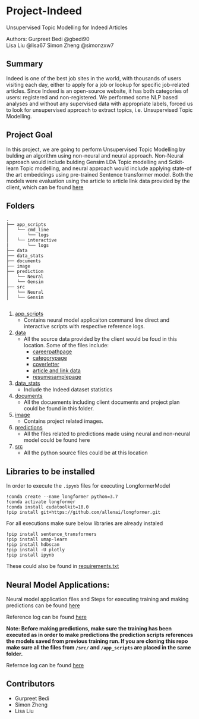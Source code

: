 # Project-Indeed

Unsupervised Topic Modelling for Indeed Articles

Authors:
Gurpreet Bedi @gbedi90  
Lisa Liu @lisa67 
Simon Zheng @simonzxw7

## Summary

Indeed is one of the best job sites in the world, with thousands of users visiting each day, either to apply for a job or lookup for specific job-related articles. Since Indeed is an open-source website, it has both categories of users: registered and non-registered. We performed some NLP based analyses and without any supervised data with appropriate labels, forced us to look for unsupervised approach to extract topics, i.e. Unsupervised Topic Modelling.

## Project Goal

In this project, we are going to perform Unsupervised Topic Modelling by bulding an algorithm using non-neural and neural approach. Non-Neural approach would include bulding Gensim LDA Topic modelling and Scikit-learn Topic modelling, and neural approach would include applying state-of the art embeddings using pre-trained Sentence transformer model. Both the models were evaluation using the article to article link data provided by the client, which can be found [here](https://github.ubc.ca/gbedi90/Project-Indeed/tree/master/data)


## Folders

```
.
├── app_scripts
│   └── cmd_line
│       └── logs
│   └── interactive
|       └── logs
├── data
├── data_stats
├── documents
├── image
├── prediction
│   └── Neural
│   └── Gensim
├── src
│   └── Neural
│   └── Gensim


```

1. [app_scripts](https://github.ubc.ca/gbedi90/Project-Indeed/tree/master/app_scripts)
    - Contains neural model applicaiton command line direct and interactive scripts with respective reference logs. 
2. [data](https://github.ubc.ca/gbedi90/Project-Indeed/tree/master/data)
    - All the source data provided by the client would be foud in this location. Some of the files include:
      - [careerpathpage](https://github.ubc.ca/gbedi90/Project-Indeed/blob/master/data/careerpathpage.json.zip)
      - [categorypage](https://github.ubc.ca/gbedi90/Project-Indeed/blob/master/data/categorypage.json.zip)
      - [coverletter](https://github.ubc.ca/gbedi90/Project-Indeed/blob/master/data/coverletter.json.zip)
      - [article and link data](https://github.ubc.ca/gbedi90/Project-Indeed/blob/master/data/pred_article.json.zip)
      - [resumesamplepage](https://github.ubc.ca/gbedi90/Project-Indeed/blob/master/data/resumesamplepage.json.zip)
3. [data_stats](https://github.ubc.ca/gbedi90/Project-Indeed/tree/master/data_stats)
    - Include the Indeed dataset statistics
4. [documents](https://github.ubc.ca/gbedi90/Project-Indeed/tree/master/documents)
    - All the docuements including client documents and project plan could be found in this folder. 
5. [image](https://github.ubc.ca/gbedi90/Project-Indeed/tree/master/image)
    - Contains project related images.
6. [predictions](https://github.ubc.ca/gbedi90/Project-Indeed/tree/master/predictions/Neural)
    - All the files related to predictions made using neural and non-neural model could be found here
7. [src](https://github.ubc.ca/gbedi90/Project-Indeed/tree/master/src)
    - All the python source files could be at this location


## Libraries to be installed
In order to execute the `.ipynb` files for executing LongformerModel
```
!conda create --name longformer python=3.7
!conda activate longformer
!conda install cudatoolkit=10.0
!pip install git+https://github.com/allenai/longformer.git
```

For all executions make sure below libraries are already instaled

```
!pip install sentence_transformers
!pip install umap-learn 
!pip install hdbscan
!pip install -U plotly
!pip install ipynb
```
These could also be found in [requirements.txt](https://github.ubc.ca/gbedi90/Project-Indeed/blob/master/requirements.txt)


## Neural Model Applications:

Neural model application files and Steps for executing training and making predictions can be found [here](https://github.ubc.ca/gbedi90/Project-Indeed/tree/master/app_scripts)

Reference log can be found [here](https://github.ubc.ca/gbedi90/Project-Indeed/blob/master/app_logs/training_log.txt)


**Note: Before making predictions, make sure the training has been executed as in order to make predictions the prediction scripts references the models saved from previous training run. If you are cloning this repo make sure all the files from `/src/` and `/app_scripts` are placed in the same folder.**

Refernce log can be found [here](https://github.ubc.ca/gbedi90/Project-Indeed/blob/master/app_logs/prediction_log.txt)

## Contributors
- Gurpreet Bedi
- Simon Zheng
- Lisa Liu
